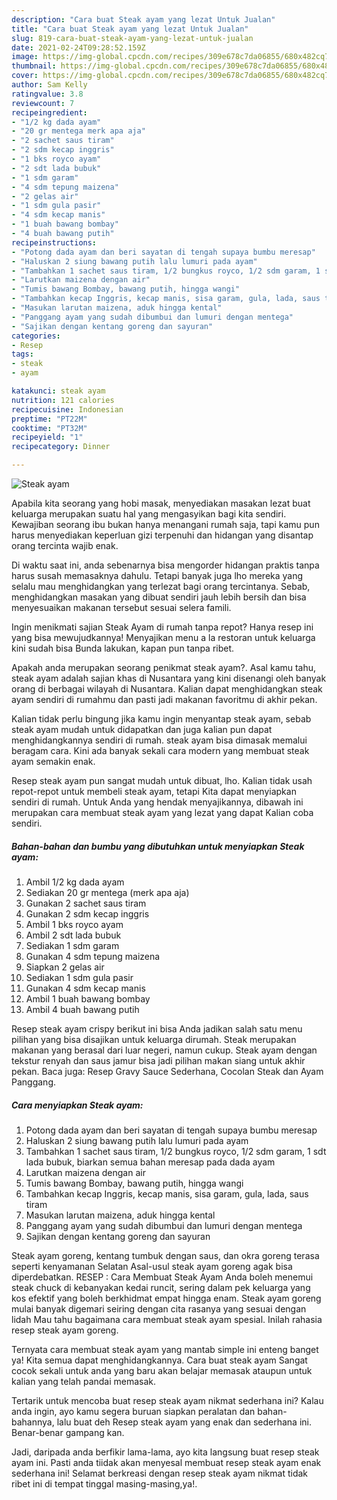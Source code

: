 ```yaml
---
description: "Cara buat Steak ayam yang lezat Untuk Jualan"
title: "Cara buat Steak ayam yang lezat Untuk Jualan"
slug: 819-cara-buat-steak-ayam-yang-lezat-untuk-jualan
date: 2021-02-24T09:28:52.159Z
image: https://img-global.cpcdn.com/recipes/309e678c7da06855/680x482cq70/steak-ayam-foto-resep-utama.jpg
thumbnail: https://img-global.cpcdn.com/recipes/309e678c7da06855/680x482cq70/steak-ayam-foto-resep-utama.jpg
cover: https://img-global.cpcdn.com/recipes/309e678c7da06855/680x482cq70/steak-ayam-foto-resep-utama.jpg
author: Sam Kelly
ratingvalue: 3.8
reviewcount: 7
recipeingredient:
- "1/2 kg dada ayam"
- "20 gr mentega merk apa aja"
- "2 sachet saus tiram"
- "2 sdm kecap inggris"
- "1 bks royco ayam"
- "2 sdt lada bubuk"
- "1 sdm garam"
- "4 sdm tepung maizena"
- "2 gelas air"
- "1 sdm gula pasir"
- "4 sdm kecap manis"
- "1 buah bawang bombay"
- "4 buah bawang putih"
recipeinstructions:
- "Potong dada ayam dan beri sayatan di tengah supaya bumbu meresap"
- "Haluskan 2 siung bawang putih lalu lumuri pada ayam"
- "Tambahkan 1 sachet saus tiram, 1/2 bungkus royco, 1/2 sdm garam, 1 sdt lada bubuk, biarkan semua bahan meresap pada dada ayam"
- "Larutkan maizena dengan air"
- "Tumis bawang Bombay, bawang putih, hingga wangi"
- "Tambahkan kecap Inggris, kecap manis, sisa garam, gula, lada, saus tiram"
- "Masukan larutan maizena, aduk hingga kental"
- "Panggang ayam yang sudah dibumbui dan lumuri dengan mentega"
- "Sajikan dengan kentang goreng dan sayuran"
categories:
- Resep
tags:
- steak
- ayam

katakunci: steak ayam 
nutrition: 121 calories
recipecuisine: Indonesian
preptime: "PT22M"
cooktime: "PT32M"
recipeyield: "1"
recipecategory: Dinner

---
```



![Steak ayam](https://img-global.cpcdn.com/recipes/309e678c7da06855/680x482cq70/steak-ayam-foto-resep-utama.jpg)

Apabila kita seorang yang hobi masak, menyediakan masakan lezat buat keluarga merupakan suatu hal yang mengasyikan bagi kita sendiri. Kewajiban seorang ibu bukan hanya menangani rumah saja, tapi kamu pun harus menyediakan keperluan gizi terpenuhi dan hidangan yang disantap orang tercinta wajib enak.

Di waktu  saat ini, anda sebenarnya bisa mengorder hidangan praktis tanpa harus susah memasaknya dahulu. Tetapi banyak juga lho mereka yang selalu mau menghidangkan yang terlezat bagi orang tercintanya. Sebab, menghidangkan masakan yang dibuat sendiri jauh lebih bersih dan bisa menyesuaikan makanan tersebut sesuai selera famili. 

Ingin menikmati sajian Steak Ayam di rumah tanpa repot? Hanya resep ini yang bisa mewujudkannya! Menyajikan menu a la restoran untuk keluarga kini sudah bisa Bunda lakukan, kapan pun tanpa ribet.

Apakah anda merupakan seorang penikmat steak ayam?. Asal kamu tahu, steak ayam adalah sajian khas di Nusantara yang kini disenangi oleh banyak orang di berbagai wilayah di Nusantara. Kalian dapat menghidangkan steak ayam sendiri di rumahmu dan pasti jadi makanan favoritmu di akhir pekan.

Kalian tidak perlu bingung jika kamu ingin menyantap steak ayam, sebab steak ayam mudah untuk didapatkan dan juga kalian pun dapat menghidangkannya sendiri di rumah. steak ayam bisa dimasak memalui beragam cara. Kini ada banyak sekali cara modern yang membuat steak ayam semakin enak.

Resep steak ayam pun sangat mudah untuk dibuat, lho. Kalian tidak usah repot-repot untuk membeli steak ayam, tetapi Kita dapat menyiapkan sendiri di rumah. Untuk Anda yang hendak menyajikannya, dibawah ini merupakan cara membuat steak ayam yang lezat yang dapat Kalian coba sendiri.

<!--inarticleads1-->

##### Bahan-bahan dan bumbu yang dibutuhkan untuk menyiapkan Steak ayam:

1. Ambil 1/2 kg dada ayam
1. Sediakan 20 gr mentega (merk apa aja)
1. Gunakan 2 sachet saus tiram
1. Gunakan 2 sdm kecap inggris
1. Ambil 1 bks royco ayam
1. Ambil 2 sdt lada bubuk
1. Sediakan 1 sdm garam
1. Gunakan 4 sdm tepung maizena
1. Siapkan 2 gelas air
1. Sediakan 1 sdm gula pasir
1. Gunakan 4 sdm kecap manis
1. Ambil 1 buah bawang bombay
1. Ambil 4 buah bawang putih


Resep steak ayam crispy berikut ini bisa Anda jadikan salah satu menu pilihan yang bisa disajikan untuk keluarga dirumah. Steak merupakan makanan yang berasal dari luar negeri, namun cukup. Steak ayam dengan tekstur renyah dan saus jamur bisa jadi pilihan makan siang untuk akhir pekan. Baca juga: Resep Gravy Sauce Sederhana, Cocolan Steak dan Ayam Panggang. 

<!--inarticleads2-->

##### Cara menyiapkan Steak ayam:

1. Potong dada ayam dan beri sayatan di tengah supaya bumbu meresap
1. Haluskan 2 siung bawang putih lalu lumuri pada ayam
1. Tambahkan 1 sachet saus tiram, 1/2 bungkus royco, 1/2 sdm garam, 1 sdt lada bubuk, biarkan semua bahan meresap pada dada ayam
1. Larutkan maizena dengan air
1. Tumis bawang Bombay, bawang putih, hingga wangi
1. Tambahkan kecap Inggris, kecap manis, sisa garam, gula, lada, saus tiram
1. Masukan larutan maizena, aduk hingga kental
1. Panggang ayam yang sudah dibumbui dan lumuri dengan mentega
1. Sajikan dengan kentang goreng dan sayuran


Steak ayam goreng, kentang tumbuk dengan saus, dan okra goreng terasa seperti kenyamanan Selatan Asal-usul steak ayam goreng agak bisa diperdebatkan. RESEP : Cara Membuat Steak Ayam Anda boleh menemui steak chuck di kebanyakan kedai runcit, sering dalam pek keluarga yang kos efektif yang boleh berkhidmat empat hingga enam. Steak ayam goreng mulai banyak digemari seiring dengan cita rasanya yang sesuai dengan lidah Mau tahu bagaimana cara membuat steak ayam spesial. Inilah rahasia resep steak ayam goreng. 

Ternyata cara membuat steak ayam yang mantab simple ini enteng banget ya! Kita semua dapat menghidangkannya. Cara buat steak ayam Sangat cocok sekali untuk anda yang baru akan belajar memasak ataupun untuk kalian yang telah pandai memasak.

Tertarik untuk mencoba buat resep steak ayam nikmat sederhana ini? Kalau anda ingin, ayo kamu segera buruan siapkan peralatan dan bahan-bahannya, lalu buat deh Resep steak ayam yang enak dan sederhana ini. Benar-benar gampang kan. 

Jadi, daripada anda berfikir lama-lama, ayo kita langsung buat resep steak ayam ini. Pasti anda tiidak akan menyesal membuat resep steak ayam enak sederhana ini! Selamat berkreasi dengan resep steak ayam nikmat tidak ribet ini di tempat tinggal masing-masing,ya!.

